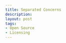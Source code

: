 ```yaml
---
title: Separated Concerns
description:
layout: post
tags:
- Open Source
- Licensing
---
```


<!--
X11: Just release it (public domain dedication)
MIT: But UCC (MIT License)
FSF: "Freedom" (GPL)
Apache: Patents (Apache-2.0)
Rosen: Provenance (AFL, OSL)
Kernel: Provenance (DSO)
-->
